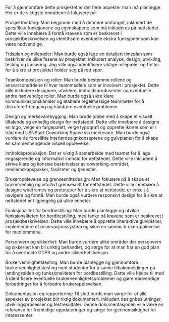 For å gjennomføre dette prosjektet er det flere aspekter man må planlegge. Her er de viktigste områdene å fokusere på:

Prosjektomfang: Man begynner med å definere omfanget, inkludert de spesifikke funksjonene og egenskapene som må inkluderes på nettstedet. Dette ville innebære å forstå kravene som er beskrevet i prosjektbeskrivelsen og identifisere eventuelle ekstra funksjoner som kan være nødvendige.

Tidsplan og milepæler: Man burde også lage en detaljert timeplan som beskriver de ulike fasene av prosjektet, inkludert analyse, design, utvikling, testing og lansering. Jeg ville også identifisere viktige milepæler og frister for å sikre at prosjektet holder seg på rett spor.

Teamkomposisjon og roller: Man burde bestemme rollene og ansvarsområdene til hver teammedlem som er involvert i prosjektet. Dette ville inkludere designere, utviklere, innholdsprodusenter og eventuelle andre nødvendige roller. Man burde også sikre klare kommunikasjonskanaler og etablere regelmessige teammøter for å diskutere fremgang og håndtere eventuelle problemer.

Design og merkevarebygging: Man brude jobbe med å skape et visuelt tiltalende og enhetlig design for nettstedet. Dette ville innebære å designe en logo, velge en fargepalett, velge typografi og opprette ikoner som er i tråd med USNStart Coworking Space sin merkevare. Man burde også vurdere de foreslåtte interiørdesignkonseptene og gulvplanen for å skape en sammenhengende visuell opplevelse.

Innholdsproduksjon: Det er viktig å samarbeide med teamet for å lage engasjerende og informativt innhold for nettstedet. Dette ville inkludere å skrive klare og konsise beskrivelser av coworking-området, medlemskapspakker, fasiliteter og tjenester.

Brukeropplevelse og grensesnittsdesign: Man fokusere på å skape et brukervennlig og intuitivt grensesnitt for nettstedet. Dette ville innebære å designe wireframes og prototyper for å sikre at nettstedet er enkelt å navigere og forstå. Man burde også vurdere responsivt design for å sikre at nettstedet er tilgjengelig på ulike enheter.

Funksjonalitet for bordbestilling: Man burde planlegge og utvikle funksjonaliteten for bordbestilling, med tanke på kravene som er beskrevet i prosjektbeskrivelsen. Dette ville innebære å opprette interaktive gulvplaner, implementere et reservasjonssystem og sikre en sømløs brukeropplevelse for medlemmene.

Personvern og sikkerhet: Man burde vurdere ulike områder der personvern og sikkerhet kan bli uriktig behandlet, og sørge for at man har en god plan for å overholde GDPR og andre sikkerhetshensyn.

Brukervennlighetstesting: Man burde planlegge og gjennomføre brukervennlighetstesting med studenter for å samle tilbakemeldinger på landingssiden og funksjonaliteten for bordbestilling. Dette ville hjelpe til med å identifisere eventuelle brukervennlighetsproblemer og gjøre nødvendige forbedringer for å forbedre brukeropplevelsen.

Dokumentasjon og rapportering: Til slutt burde man sørge for at alle aspekter av prosjektet blir riktig dokumentert, inkludert designbeslutninger, utviklingsprosesser og testresultater. Denne dokumentasjonen ville være en referanse for fremtidige oppdateringer og sørge for gjennomsiktighet for interessenter.